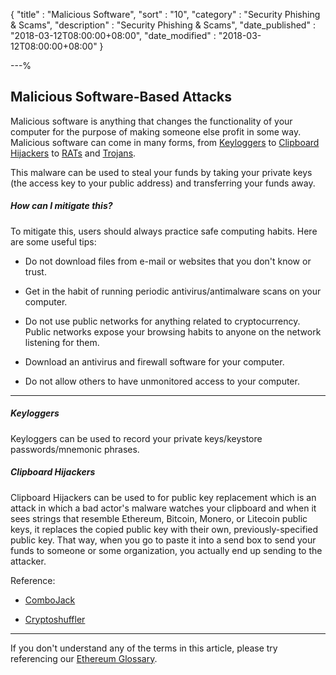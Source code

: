 {
"title"       : "Malicious Software",
"sort"        : "10",
"category"    : "Security Phishing & Scams",
"description" : "Security Phishing & Scams",
"date_published" : "2018-03-12T08:00:00+08:00",
"date_modified"  : "2018-03-12T08:00:00+08:00"
}

---%


## Malicious Software-Based Attacks

Malicious software is anything that changes the functionality of your computer for the purpose of making someone else profit in some way. Malicious software can come in many forms, from [Keyloggers](https://en.wikipedia.org/wiki/Keystroke_logging) to [Clipboard Hijackers](http://whatis.techtarget.com/definition/clipboard-hijack-attack) to [RATs](https://en.wikipedia.org/wiki/Remote_access_trojan) and [Trojans](https://en.wikipedia.org/wiki/Trojan_horse_(computing)).

This malware can be used to steal your funds by taking your private keys (the access key to your public address) and transferring your funds away.

##### How can I mitigate this?

To mitigate this, users should always practice safe computing habits. Here are some useful tips:

* Do not download files from e-mail or websites that you don't know or trust.

* Get in the habit of running periodic antivirus/antimalware scans on your computer.

* Do not use public networks for anything related to cryptocurrency. Public networks expose your browsing habits to anyone on the network listening for them.

* Download an antivirus and firewall software for your computer.

* Do not allow others to have unmonitored access to your computer.

-----

##### Keyloggers

Keyloggers can be used to record your private keys/keystore passwords/mnemonic phrases.

##### Clipboard Hijackers

Clipboard Hijackers can be used to for public key replacement which is an attack in which a bad actor's malware watches your clipboard and when it sees strings that resemble Ethereum, Bitcoin, Monero, or Litecoin public keys, it replaces the copied public key with their own, previously-specified public key. That way, when you go to paste it into a send box to send your funds to someone or some organization, you actually end up sending to the attacker.

Reference:

* [ComboJack](https://researchcenter.paloaltonetworks.com/2018/03/unit42-sure-ill-take-new-combojack-malware-alters-clipboards-steal-cryptocurrency/)

* [Cryptoshuffler](https://www.kaspersky.com/blog/cryptoshuffler-bitcoin-stealer/19976/)

-----

If you don't understand any of the terms in this article, please try referencing our [Ethereum Glossary](https://support.mycrypto.com/getting-started/ethereum-glossary.html).

